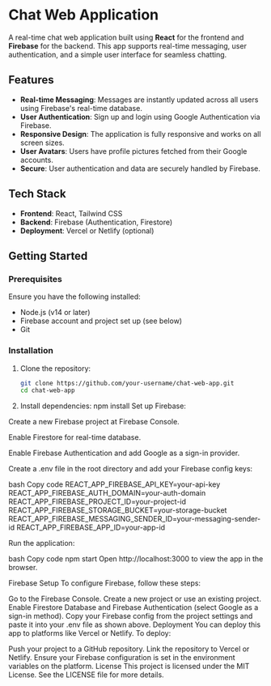 # Chat Web Application

A real-time chat web application built using **React** for the frontend and **Firebase** for the backend. This app supports real-time messaging, user authentication, and a simple user interface for seamless chatting.

## Features

- **Real-time Messaging**: Messages are instantly updated across all users using Firebase's real-time database.
- **User Authentication**: Sign up and login using Google Authentication via Firebase.
- **Responsive Design**: The application is fully responsive and works on all screen sizes.
- **User Avatars**: Users have profile pictures fetched from their Google accounts.
- **Secure**: User authentication and data are securely handled by Firebase.

## Tech Stack

- **Frontend**: React, Tailwind CSS
- **Backend**: Firebase (Authentication, Firestore)
- **Deployment**: Vercel or Netlify (optional)
  
## Getting Started

### Prerequisites

Ensure you have the following installed:

- Node.js (v14 or later)
- Firebase account and project set up (see below)
- Git

### Installation

1. Clone the repository:

   ```bash
   git clone https://github.com/your-username/chat-web-app.git
   cd chat-web-app
2. Install dependencies:
  npm install
Set up Firebase:

Create a new Firebase project at Firebase Console.

Enable Firestore for real-time database.

Enable Firebase Authentication and add Google as a sign-in provider.

Create a .env file in the root directory and add your Firebase config keys:

bash
Copy code
REACT_APP_FIREBASE_API_KEY=your-api-key
REACT_APP_FIREBASE_AUTH_DOMAIN=your-auth-domain
REACT_APP_FIREBASE_PROJECT_ID=your-project-id
REACT_APP_FIREBASE_STORAGE_BUCKET=your-storage-bucket
REACT_APP_FIREBASE_MESSAGING_SENDER_ID=your-messaging-sender-id
REACT_APP_FIREBASE_APP_ID=your-app-id

Run the application:

bash
Copy code
npm start
Open http://localhost:3000 to view the app in the browser.

Firebase Setup
To configure Firebase, follow these steps:

Go to the Firebase Console.
Create a new project or use an existing project.
Enable Firestore Database and Firebase Authentication (select Google as a sign-in method).
Copy your Firebase config from the project settings and paste it into your .env file as shown above.
Deployment
You can deploy this app to platforms like Vercel or Netlify. To deploy:

Push your project to a GitHub repository.
Link the repository to Vercel or Netlify.
Ensure your Firebase configuration is set in the environment variables on the platform.
License
This project is licensed under the MIT License. See the LICENSE file for more details.









